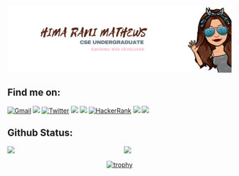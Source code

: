[![Hima Rani Mathews Banner Image](./Banner4.png)](https://himaranimathews.github.io/)


## Find me on:
[<img alt="Gmail" src="https://img.shields.io/badge/Gmail-D14836?style=for-the-badge&logo=gmail&logoColor=white" >](mailto:himaranimathew@gmail.com)
[<img src="https://img.shields.io/badge/linkedin-%230077B5.svg?&style=for-the-badge&logo=linkedin&logoColor=white">](https://www.linkedin.com/in/hima-rani-mathews/)
[<img alt="Twitter" src="https://img.shields.io/badge/Twitter-1DA1F2?style=for-the-badge&logo=twitter&logoColor=white"/>](https://twitter.com/hima_mathews)
[<img src="https://img.shields.io/badge/Github-%23000000.svg?&style=for-the-badge&logo=github&logoColor=white">](https://github.com/HimaRaniMathews)
[<img src=	"https://img.shields.io/badge/-CodeChef-5B4638?style=for-the-badge&logo=CodeChef&logoColor=white">](https://www.codechef.com/users/himaranimathew)
[<img alt="HackerRank" src="https://img.shields.io/badge/-Hackerrank-2EC866?style=for-the-badge&logo=HackerRank&logoColor=white"/>](https://www.hackerrank.com/himaranimathews)
[<img src=	"https://img.shields.io/badge/Kaggle-20BEFF?style=for-the-badge&logo=Kaggle&logoColor=white">](https://www.kaggle.com/himaranimathews)
[<img src="https://img.shields.io/badge/Portfolio-%23000000.svg?&style=for-the-badge">](https://himaranimathews.github.io/)

##  Github Status:


<img  src="https://github-readme-stats.vercel.app/api?username=HimaRaniMathews&show_icons=true&hide_border=true&theme=tokyonight" width="48%" align="right" >
<img  src="https://github-readme-streak-stats.herokuapp.com/?user=HimaRaniMathews&theme=tokyonight" width="48%" >
<br>

<div align="center">
  
[![trophy](https://github-profile-trophy.vercel.app/?username=HimaRaniMathews&rank=AAA,AA,A,B,C,S&theme=tokyonight&margin-w=15)](https://github.com/ryo-ma/github-profile-trophy)

</div>

